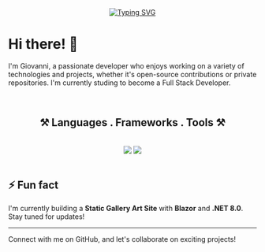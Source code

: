 <div align="center">
<a href="https://git.io/typing-svg"><img src="https://readme-typing-svg.herokuapp.com?Righteous&size=35&center=true&vCenter=true&width=500&height=70&&lines=Hi+there!+;I'm+Giovanni+%F0%9F%98%81" alt="Typing SVG" /></a>
</div>

# Hi there! 👋

I'm Giovanni, a passionate developer who enjoys working on a variety of technologies and projects, whether it's open-source contributions or private repositories.
I'm currently studing to become a Full Stack Developer.

<!---## 🚀 About Me--->
<br>
<h2 align="center">⚒️ Languages . Frameworks . Tools ⚒️</h2>
<br/>
<div align="center">
    <img src="https://skillicons.dev/icons?i=html,css,bootstrap,vscode,git,github,azure,cs,discord,dotnet" />
    <img src="https://skillicons.dev/icons?i=javascript,typescript,react,nodejs,mysql,mongodb,express,docker,linkedin" /><br>
</div>
<br>


## ⚡ Fun fact
I'm currently building a **Static Gallery Art Site** with **Blazor** and **.NET 8.0**. Stay tuned for updates!

---

Connect with me on GitHub, and let's collaborate on exciting projects!

<!---
- 👋 Hi, I’m @dush-c
- 👀 I’m interested in ...
- 🌱 I’m currently learning ...
- 💞️ I’m looking to collaborate on ...
- 📫 How to reach me ...
- 😄 Pronouns: ...
- ⚡ Fun fact: ...
--->
<!---
dush-c/dush-c is a ✨ special ✨ repository because its `README.md` (this file) appears on your GitHub profile.
You can click the Preview link to take a look at your changes.
--->
